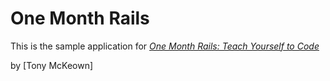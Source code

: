 # One Month Rails

This is the sample application for
[*One Month Rails: Teach Yourself to Code*](https://onemonthrails.com)

by [Tony McKeown]